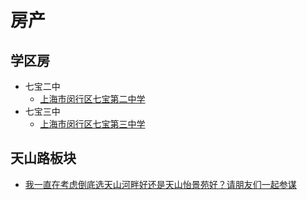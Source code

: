 # 房产

## 学区房
* 七宝二中
  * [上海市闵行区七宝第二中学](http://www.mhedu.sh.cn/hgcx/cz/247062.htm)
* 七宝三中
  * [上海市闵行区七宝第三中学](http://www.mhedu.sh.cn/hgcx/cz/247082.htm)

## 天山路板块
* [我一直在考虑倒底选天山河畔好还是天山怡景苑好？请朋友们一起参谋](https://sh.newhouse.fang.com/loupan/1210042615/bbs/76548488_76548488.htm)
